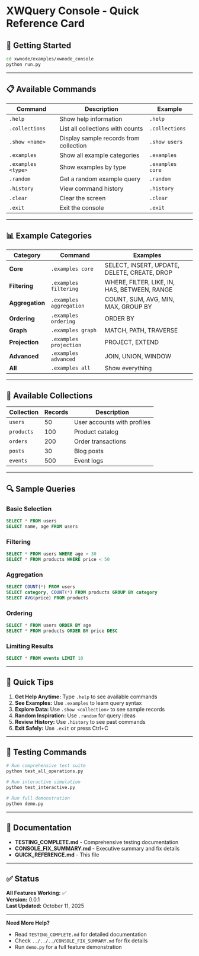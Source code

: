 # XWQuery Console - Quick Reference Card

## 🚀 Getting Started

```bash
cd xwnode/examples/xwnode_console
python run.py
```

---

## 📋 Available Commands

| Command | Description | Example |
|---------|-------------|---------|
| `.help` | Show help information | `.help` |
| `.collections` | List all collections with counts | `.collections` |
| `.show <name>` | Display sample records from collection | `.show users` |
| `.examples` | Show all example categories | `.examples` |
| `.examples <type>` | Show examples by type | `.examples core` |
| `.random` | Get a random example query | `.random` |
| `.history` | View command history | `.history` |
| `.clear` | Clear the screen | `.clear` |
| `.exit` | Exit the console | `.exit` |

---

## 📊 Example Categories

| Category | Command | Examples |
|----------|---------|----------|
| **Core** | `.examples core` | SELECT, INSERT, UPDATE, DELETE, CREATE, DROP |
| **Filtering** | `.examples filtering` | WHERE, FILTER, LIKE, IN, HAS, BETWEEN, RANGE |
| **Aggregation** | `.examples aggregation` | COUNT, SUM, AVG, MIN, MAX, GROUP BY |
| **Ordering** | `.examples ordering` | ORDER BY |
| **Graph** | `.examples graph` | MATCH, PATH, TRAVERSE |
| **Projection** | `.examples projection` | PROJECT, EXTEND |
| **Advanced** | `.examples advanced` | JOIN, UNION, WINDOW |
| **All** | `.examples all` | Show everything |

---

## 💾 Available Collections

| Collection | Records | Description |
|------------|---------|-------------|
| `users` | 50 | User accounts with profiles |
| `products` | 100 | Product catalog |
| `orders` | 200 | Order transactions |
| `posts` | 30 | Blog posts |
| `events` | 500 | Event logs |

---

## 🔍 Sample Queries

### Basic Selection
```sql
SELECT * FROM users
SELECT name, age FROM users
```

### Filtering
```sql
SELECT * FROM users WHERE age > 30
SELECT * FROM products WHERE price < 50
```

### Aggregation
```sql
SELECT COUNT(*) FROM users
SELECT category, COUNT(*) FROM products GROUP BY category
SELECT AVG(price) FROM products
```

### Ordering
```sql
SELECT * FROM users ORDER BY age
SELECT * FROM products ORDER BY price DESC
```

### Limiting Results
```sql
SELECT * FROM events LIMIT 10
```

---

## 🎯 Quick Tips

1. **Get Help Anytime:** Type `.help` to see available commands
2. **See Examples:** Use `.examples` to learn query syntax
3. **Explore Data:** Use `.show <collection>` to see sample records
4. **Random Inspiration:** Use `.random` for query ideas
5. **Review History:** Use `.history` to see past commands
6. **Exit Safely:** Use `.exit` or press Ctrl+C

---

## 🧪 Testing Commands

```bash
# Run comprehensive test suite
python test_all_operations.py

# Run interactive simulation
python test_interactive.py

# Run full demonstration
python demo.py
```

---

## 📖 Documentation

- **TESTING_COMPLETE.md** - Comprehensive testing documentation
- **CONSOLE_FIX_SUMMARY.md** - Executive summary and fix details
- **QUICK_REFERENCE.md** - This file

---

## ✅ Status

**All Features Working:** ✅  
**Version:** 0.0.1  
**Last Updated:** October 11, 2025

---

**Need More Help?**
- Read `TESTING_COMPLETE.md` for detailed documentation
- Check `../../../CONSOLE_FIX_SUMMARY.md` for fix details
- Run `demo.py` for a full feature demonstration

